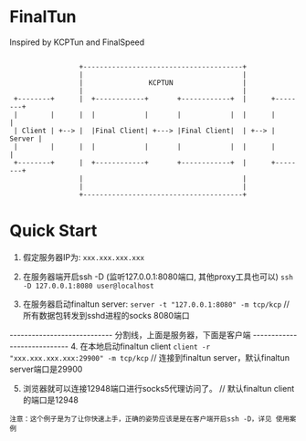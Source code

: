 # FinalTun
Inspired by KCPTun and FinalSpeed

```

                 +---------------------------------------+
                 |                                       |
                 |                KCPTUN                 |
                 |                                       |
 +--------+      |  +------------+       +------------+  |      +--------+
 |        |      |  |            |       |            |  |      |        |
 | Client | +--> |  |Final Client| +---> |Final Client|  | +--> | Server |
 |        |      |  |            |       |            |  |      |        |
 +--------+      |  +------------+       +------------+  |      +--------+
                 |                                       |
                 |                                       |
                 +---------------------------------------+

```

# Quick Start

1. 假定服务器IP为: `xxx.xxx.xxx.xxx`

2. 在服务器端开启ssh -D     (监听127.0.0.1:8080端口, 其他proxy工具也可以)
`ssh -D 127.0.0.1:8080 user@localhost`

3. 在服务器启动finaltun server:
`server -t "127.0.0.1:8080" -m tcp/kcp`     // 所有数据包转发到sshd进程的socks 8080端口

 ----------------------------  分割线，上面是服务器，下面是客户端  ----------------------------
4. 在本地启动finaltun client
`client -r "xxx.xxx.xxx.xxx:29900" -m tcp/kcp`    // 连接到finaltun server，默认finaltun server端口是29900

5. 浏览器就可以连接12948端口进行socks5代理访问了。   // 默认finaltun client的端口是12948

```注意：这个例子是为了让你快速上手，正确的姿势应该是是在客户端开启ssh -D，详见 使用案例```
